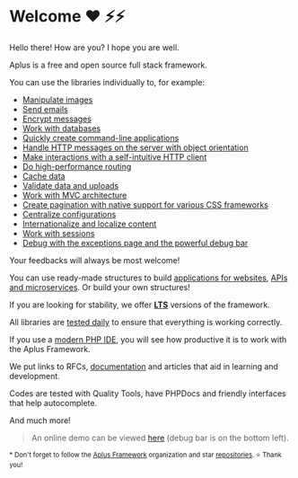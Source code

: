 # Welcome  ❤️ ⚡⚡

Hello there! How are you? I hope you are well.

Aplus is a free and open source full stack framework.

You can use the libraries individually to, for example:

- [Manipulate images](https://github.com/aplus-framework/image)
- [Send emails](https://github.com/aplus-framework/email)
- [Encrypt messages](https://github.com/aplus-framework/crypto)
- [Work with databases](https://github.com/aplus-framework/database)
- [Quickly create command-line applications](https://github.com/aplus-framework/cli)
- [Handle HTTP messages on the server with object orientation](https://github.com/aplus-framework/http)
- [Make interactions with a self-intuitive HTTP client](https://github.com/aplus-framework/http-client)
- [Do high-performance routing](https://github.com/aplus-framework/routing)
- [Cache data](https://github.com/aplus-framework/cache)
- [Validate data and uploads](https://github.com/aplus-framework/validation)
- [Work with MVC architecture](https://github.com/aplus-framework/mvc)
- [Create pagination with native support for various CSS frameworks](https://github.com/aplus-framework/pagination)
- [Centralize configurations](https://github.com/aplus-framework/config)
- [Internationalize and localize content](https://github.com/aplus-framework/language)
- [Work with sessions](https://github.com/aplus-framework/session)
- [Debug with the exceptions page and the powerful debug bar](https://github.com/aplus-framework/debug)

Your feedbacks will always be most welcome!

You can use ready-made structures to build [applications for websites](https://github.com/aplus-framework/app),
[APIs and microservices](https://github.com/aplus-framework/one). Or build your own structures!

If you are looking for stability, we offer [**LTS**](https://aplus-framework.com/lts) versions of the framework.

All libraries are [tested daily](https://status.aplus-framework.com/) to ensure that everything is working correctly.

If you use a [modern PHP IDE](https://www.jetbrains.com/phpstorm/), you will see how productive it is to work with the Aplus Framework.

We put links to RFCs, [documentation](https://docs.aplus-framework.com/) and articles that aid in learning and development.

Codes are tested with Quality Tools, have PHPDocs and friendly interfaces that help autocomplete.

And much more!

> An online demo can be viewed [here](https://demo.aplus-framework.com) (debug bar is on the bottom left).

<sub>* Don't forget to follow the [Aplus Framework](https://github.com/aplus-framework) organization
and star [repositories](https://github.com/orgs/aplus-framework/repositories). ⭐ Thank you!</sub>
